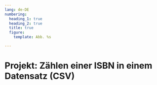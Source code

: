 ```yaml
---
lang: de-DE
numbering:
  heading_1: true
  heading_2: true
  title: true
  figure:
    template: Abb. %s

---
```


# Projekt: Zählen einer ISBN in einem Datensatz (CSV)